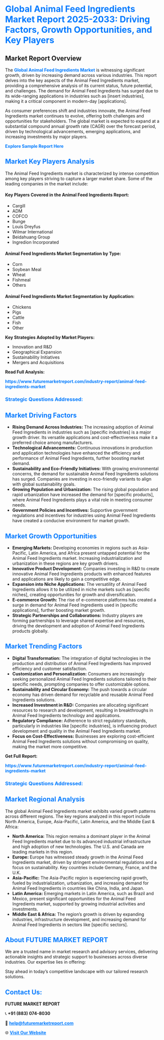 <h1 style="color: #007BFF;">Global Animal Feed Ingredients Market Report 2025-2033: Driving Factors, Growth Opportunities, and Key Players</h1>

<section id="overview">
<h2>Market Report Overview</h2>
<p>The <a href="https://www.futuremarketreport.com/industry-report/animal-feed-ingredients-market" style="color: #007BFF; text-decoration: none;"><strong>Global Animal Feed Ingredients Market</strong></a> is witnessing significant growth, driven by increasing demand across various industries. This report delves into the key aspects of the Animal Feed Ingredients market, providing a comprehensive analysis of its current status, future potential, and challenges. The demand for Animal Feed Ingredients has surged due to its wide-ranging applications in industries such as [insert industries], making it a critical component in modern-day [applications].</p>
<p>As consumer preferences shift and industries innovate, the Animal Feed Ingredients market continues to evolve, offering both challenges and opportunities for stakeholders. The global market is expected to expand at a substantial compound annual growth rate (CAGR) over the forecast period, driven by technological advancements, emerging applications, and increasing investments by major players.</p>
</section>

<section id="overview">
<p><a href="https://www.futuremarketreport.com/request-sample/reportId=50323" style="color: #007BFF; text-decoration: none;"><strong>Explore Sample Report Here</strong></a></p>
</section>

<section id="key-players">
<h2 style="color: #007BFF;">Market Key Players Analysis</h2>
<p>The Animal Feed Ingredients market is characterized by intense competition among key players striving to capture a larger market share. Some of the leading companies in the market include:</p>
<h4>Key Players Covered in the Animal Feed Ingredients Report:</h4>
<ul><li>Cargill</li><li>ADM</li><li>COFCO</li><li>Bunge</li><li>Louis Dreyfus</li><li>Wilmar International</li><li>Beidahuang Group</li><li>Ingredion Incorporated</li></ul>
<h4>Animal Feed Ingredients Market Segmentation by Type:</h4>
<ul><li>Corn</li><li>Soybean Meal</li><li>Wheat</li><li>Fishmeal</li><li>Others</li></ul>

<h4>Animal Feed Ingredients Market Segmentation by Application:</h4>
<ul><li>Chickens</li><li>Pigs</li><li>Cattle</li><li>Fish</li><li>Other</li></ul>
<p><strong>Key Strategies Adopted by Market Players:</strong></p>
<ul>
<li>Innovation and R&D</li>
<li>Geographical Expansion</li>
<li>Sustainability Initiatives</li>
<li>Mergers and Acquisitions</li>
</ul>
</section>

<section>
<p><strong>Read Full Analysis: </strong></p><a href="https://www.futuremarketreport.com/industry-report/animal-feed-ingredients-market" style="color: #007BFF; text-decoration: none;"><strong>https://www.futuremarketreport.com/industry-report/animal-feed-ingredients-market</strong></a>
<h3 style="color: #007BFF;">Strategic Questions Addressed:</h3>
</section>

<section id="driving-factors">
<h2 style="color: #007BFF;">Market Driving Factors</h2>
<ul>
<li><strong>Rising Demand Across Industries:</strong> The increasing adoption of Animal Feed Ingredients in industries such as [specific industries] is a major growth driver. Its versatile applications and cost-effectiveness make it a preferred choice among manufacturers.</li>
<li><strong>Technological Advancements:</strong> Continuous innovations in production and application technologies have enhanced the efficiency and performance of Animal Feed Ingredients, further boosting market demand.</li>
<li><strong>Sustainability and Eco-Friendly Initiatives:</strong> With growing environmental concerns, the demand for sustainable Animal Feed Ingredients solutions has surged. Companies are investing in eco-friendly variants to align with global sustainability goals.</li>
<li><strong>Growing Population and Urbanization:</strong> The rising global population and rapid urbanization have increased the demand for [specific products], where Animal Feed Ingredients plays a vital role in meeting consumer needs.</li>
<li><strong>Government Policies and Incentives:</strong> Supportive government regulations and incentives for industries using Animal Feed Ingredients have created a conducive environment for market growth.</li>
</ul>
</section>

<section id="growth-opportunities">
<h2 style="color: #007BFF;">Market Growth Opportunities</h2>
<ul>
<li><strong>Emerging Markets:</strong> Developing economies in regions such as Asia-Pacific, Latin America, and Africa present untapped potential for the Animal Feed Ingredients market. Increasing industrialization and urbanization in these regions are key growth drivers.</li>
<li><strong>Innovative Product Development:</strong> Companies investing in R&D to create innovative Animal Feed Ingredients products with enhanced features and applications are likely to gain a competitive edge.</li>
<li><strong>Expansion into Niche Applications:</strong> The versatility of Animal Feed Ingredients allows it to be utilized in niche markets such as [specific niches], creating opportunities for growth and diversification.</li>
<li><strong>E-commerce Growth:</strong> The rise of e-commerce platforms has created a surge in demand for Animal Feed Ingredients used in [specific applications], further boosting market growth.</li>
<li><strong>Strategic Partnerships and Collaborations:</strong> Industry players are forming partnerships to leverage shared expertise and resources, driving the development and adoption of Animal Feed Ingredients products globally.</li>
</ul>
</section>

<section id="trending-factors">
<h2 style="color: #007BFF;">Market Trending Factors</h2>
<ul>
<li><strong>Digital Transformation:</strong> The integration of digital technologies in the production and distribution of Animal Feed Ingredients has improved efficiency and customer satisfaction.</li>
<li><strong>Customization and Personalization:</strong> Consumers are increasingly seeking personalized Animal Feed Ingredients solutions tailored to their specific needs, prompting companies to offer customizable options.</li>
<li><strong>Sustainability and Circular Economy:</strong> The push towards a circular economy has driven demand for recyclable and reusable Animal Feed Ingredients solutions.</li>
<li><strong>Increased Investment in R&D:</strong> Companies are allocating significant resources to research and development, resulting in breakthroughs in Animal Feed Ingredients technology and applications.</li>
<li><strong>Regulatory Compliance:</strong> Adherence to strict regulatory standards, particularly in industries like [specific industries], is influencing product development and quality in the Animal Feed Ingredients market.</li>
<li><strong>Focus on Cost-Effectiveness:</strong> Businesses are exploring cost-efficient Animal Feed Ingredients solutions without compromising on quality, making the market more competitive.</li>
</ul>
</section>

<section>
<p><strong>Get Full Report: </strong></p><a href="https://www.futuremarketreport.com/industry-report/animal-feed-ingredients-market" style="color: #007BFF; text-decoration: none;"><strong>https://www.futuremarketreport.com/industry-report/animal-feed-ingredients-market</strong></a>
<h3 style="color: #007BFF;">Strategic Questions Addressed:</h3>
</section>


<section id="regional-analysis">
<h2 style="color: #007BFF;">Market Regional Analysis</h2>
<p>The global Animal Feed Ingredients market exhibits varied growth patterns across different regions. The key regions analyzed in this report include North America, Europe, Asia-Pacific, Latin America, and the Middle East & Africa:</p>
<ul>
<li><strong>North America:</strong> This region remains a dominant player in the Animal Feed Ingredients market due to its advanced industrial infrastructure and high adoption of new technologies. The U.S. and Canada are leading markets in this region.</li>
<li><strong>Europe:</strong> Europe has witnessed steady growth in the Animal Feed Ingredients market, driven by stringent environmental regulations and a focus on sustainability. Key countries include Germany, France, and the U.K.</li>
<li><strong>Asia-Pacific:</strong> The Asia-Pacific region is experiencing rapid growth, fueled by industrialization, urbanization, and increasing demand for Animal Feed Ingredients in countries like China, India, and Japan.</li>
<li><strong>Latin America:</strong> Emerging markets in Latin America, such as Brazil and Mexico, present significant opportunities for the Animal Feed Ingredients market, supported by growing industrial activities and investments.</li>
<li><strong>Middle East & Africa:</strong> The region’s growth is driven by expanding industries, infrastructure development, and increasing demand for Animal Feed Ingredients in sectors like [specific sectors].</li>
</ul>
</section>

<footer>
<h2 style="color: #007BFF;">About FUTURE MARKET REPORT</h2>
<p>We are a trusted name in market research and advisory services, delivering actionable insights and strategic support to businesses across diverse industries. Our expertise lies in offering:</p>

<p>Stay ahead in today’s competitive landscape with our tailored research solutions.</p>

<h2 style="color: #007BFF;">Contact Us:</h2>
<p><strong>FUTURE MARKET REPORT</strong></p>
<p>📞 <strong>+91 (883) 074-8030</strong></p>
<p>📧 <strong><a href="mailto:help@futuremarketreport.com" style="color: #007BFF;">help@futuremarketreport.com</a></strong></p>
<p>🌐 <strong><a href="https://www.futuremarketreport.com/" style="color: #007BFF;">Visit Our Website</a></strong></p>
</footer>